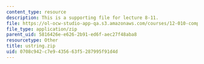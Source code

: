```yaml
---
content_type: resource
description: This is a supporting file for lecture 8-11.
file: https://ol-ocw-studio-app-qa.s3.amazonaws.com/courses/12-010-computational-methods-of-scientific-programming-fall-2011/0708c942c7e9435663f5287995f91d4d_ustring.zip
file_type: application/zip
parent_uid: 5816426e-e626-2b91-ed6f-aec27f48aba8
resourcetype: Other
title: ustring.zip
uid: 0708c942-c7e9-4356-63f5-287995f91d4d
---
```

